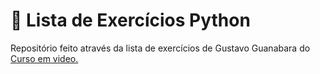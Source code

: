 # 🐍 Lista de Exercícios Python 

Repositório feito através da lista de exercícios de Gustavo Guanabara do [Curso em video.](https://www.cursoemvideo.com/)  
